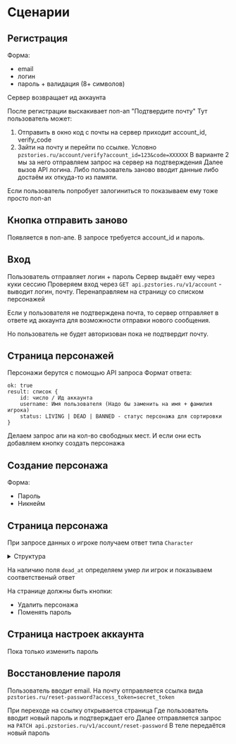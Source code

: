 # Сценарии
## Регистрация
Форма:
- email
- логин
- пароль + валидация (8+ символов)

Сервер возвращает ид аккаунта

После регистрации выскакивает поп-ап "Подтвердите почту"
Тут пользователь может:
1. Отправить в окно код с почты на сервер приходит account_id, verify_code
2. Зайти на почту и перейти по ссылке. Условно `pzstories.ru/account/verify?account_id=123&code=XXXXXX`
В варианте 2 мы за него отправляем запрос на сервер на подтверждения
Далее вызов API логина. Либо пользователь заново вводит данные либо достаём их откуда-то из памяти.

Если пользователь попробует залогиниться то показываем ему тоже просто поп-ап

## Кнопка отправить заново
Появляется в поп-апе. В запросе требуется account_id и пароль.

## Вход 
Пользователь отправляет логин + пароль
Сервер выдаёт ему через куки сессию 
Проверяем вход через `GET api.pzstories.ru/v1/account` - выводит логин, почту.
Перенаправляем на страницу со списком персонажей

Если у пользователя не подтверждена почта, то сервер отправляет в ответе ид аккаунта для возможности отправки нового сообщения.

Но пользователь не будет авторизован пока не подтвердит почту.

## Страница персонажей
Персонажи берутся с помощью API запроса
Формат ответа:
```
ok: true
result: список {
	id: число / Ид аккаунта
	username: Имя пользователя (Надо бы заменить на имя + фамилия игрока)
	status: LIVING | DEAD | BANNED - статус персонажа для сортировки
}
```

Делаем запрос апи на кол-во свободных мест.
И если они есть добавляем кнопку создать персонажа

## Создание персонажа
Форма:
- Пароль
- Никнейм

## Страница персонажа
При запросе данных о игроке получаем ответ типа `Character`
<details>
<summary>Структура</summary>

```python
# @dataclass - игнорируй, ничего не значит
# класс - описание структуры
# поле: тип
# str - строка, int - число, float - дробь, None - ничего (null)
# datetime - время (будет в виде строки на самом деле)
# list[str] - массив строк
# Тип | Тип2 - Один из типо (Или)


@dataclass  
class Character:  
    id: int  
    username: str  
    account_id: int  
	# Здесь будет тип GameCharacterInfo или DeadCharacterInfo
    game_info: BaseCharacterInfo | None

class BaseCharacterInfo(ABC):  
    full_name: str  
    display_name: str  # Возвможно уйдет в будуем
    access_level: AccessLevel  
    last_connection: datetime | None  
  
  
@dataclass(frozen=True)  
class GameCharacterInfo(BaseCharacterInfo):  
	"""Информация о живом персонаже"""
	
    full_name: str  
    display_name: str  
    access_level: AccessLevel  
    last_connection: datetime | None  
    traits: list[str]  
    stats: CharacterStats  
    faction: Faction | None  
  
  
@dataclass  
class DeadCharacterInfo(BaseCharacterInfo):  
	"""Информация о мертвом персонаже"""
    full_name: str  
    display_name: str  
    access_level: AccessLevel  
    last_connection: datetime | None  
    dead_at: datetime
     
  
@dataclass(frozen=True)  
class CharacterStats:  
	"""Статистика персонажа"""
    weight: float  
    health: float  
    zombie_kills: int  
    players_kills: int  
    hours_survived: int  
    perks: list[Perk]  
  
  

@dataclass(frozen=True)  
class Faction:  
	"""
	Фракция
	"""
    name: str  
    owner: str  
    tag: str  



class AccessLevel(StrEnum):  
	"""
	Это просто перечисление уровней доступа чтобы было удобнее
	"""
	PLAYER = "player"  
    OVERSEER = "overseer"  
    OBSERVER = "observer"  
    MODERATOR = "moderator"  
    ADMIN = "admin"  
  
  
@dataclass(frozen=True)  
class Perk:  
    name: str  
    level: int  
```
</details>

На наличию поля `dead_at` определяем умер ли игрок и показываем соответственый ответ

На странице должны быть кнопки:
- Удалить персонажа
- Поменять пароль

## Страница настроек аккаунта
Пока только изменить пароль


## Восстановление пароля
Пользователь вводит email. 
На почту отправляется ссылка вида `pzstories.ru/reset-password?access_token=secret_token`

При переходе на ссылку открывается страница
Где пользователь вводит новый пароль и подтверждает его
Далее отправляется запрос на `PATCH api.pzstories.ru/v1/account/reset-password`
В теле передаётся новый пароль